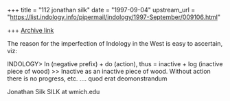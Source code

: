 +++
title = "112 jonathan silk"
date = "1997-09-04"
upstream_url = "https://list.indology.info/pipermail/indology/1997-September/009106.html"

+++
[Archive link](https://list.indology.info/pipermail/indology/1997-September/009106.html)

The reason for the imperfection of Indology in the West is easy to
ascertain, viz:

INDOLOGY> In (negative prefix) + do (action), thus = inactive + log
(inactive piece of wood) >> Inactive as an inactive piece of wood. Without
action there is no progress, etc. ....    quod erat deomonstrandum

Jonathan Silk
SILK at wmich.edu






